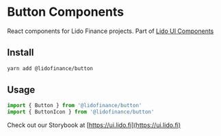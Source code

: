 # Button Components

React components for Lido Finance projects.
Part of [Lido UI Components](https://github.com/lidofinance/ui/#readme)

## Install

```bash
yarn add @lidofinance/button
```

## Usage

```ts
import { Button } from '@lidofinance/button'
import { ButtonIcon } from '@lidofinance/button'
```

Check out our Storybook at [https://ui.lido.fi](https://ui.lido.fi)
